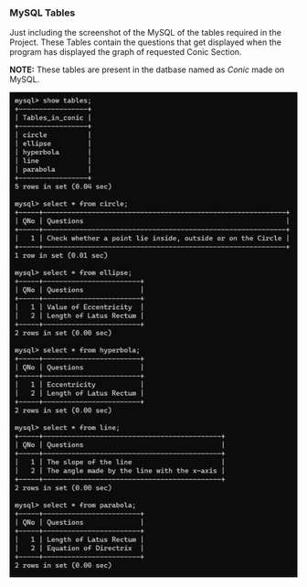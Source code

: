 ### MySQL Tables

Just including the screenshot of the MySQL of the tables required in the Project. 
These Tables contain the questions that get displayed when the program has displayed the graph of requested Conic Section.

**NOTE:** These tables are present in the datbase named as *Conic* made on MySQL.

![ConicDB](DatabaseConic.png)
